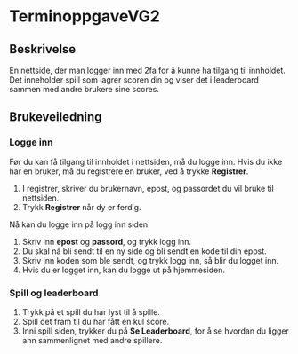 # TerminoppgaveVG2
## Beskrivelse

En nettside, der man logger inn med 2fa for å kunne ha tilgang til innholdet.
Det inneholder spill som lagrer scoren din og viser det i leaderboard sammen med andre brukere sine scores.

## Brukeveiledning

### Logge inn
Før du kan få tilgang til innholdet i nettsiden, må du logge inn.
Hvis du ikke har en bruker, må du registrere en bruker, ved å trykke **Registrer**.
1. I registrer, skriver du brukernavn, epost, og passordet du vil bruke til nettsiden.
2. Trykk **Registrer** når dy er ferdig.

Nå kan du logge inn på logg inn siden.
1. Skriv inn **epost** og **passord**, og trykk logg inn.
2. Du skal nå bli sendt til en ny side og bli sendt en kode til din epost.
3. Skriv inn koden som ble sendt, og trykk logg inn, så blir du logget inn.
4. Hvis du er logget inn, kan du logge ut på hjemmesiden.

### Spill og leaderboard
1. Trykk på et spill du har lyst til å spille.
2. Spill det fram til du har fått en kul score.
3. Inni spill siden, trykker du på **Se Leaderboard**, for å se hvordan du ligger ann sammenlignet med andre spillere. 
